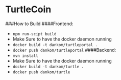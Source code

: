 # TurtleCoin
###How to Build
####Frontend:
* ``npm run-scipt build``
* Make Sure to have the docker daemon running
* ``docker build -t dankom/turtleportal .``
* ``docker push dankom/turtleportal``
####Backend:
* ``mvn install``
* Make Sure to have the docker daemon running
* ``docker build -t dankom/turtle .``
* ``docker push dankom/turtle``